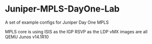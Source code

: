 # Juniper-MPLS-DayOne-Lab

A set of example configs for Juniper Day One MPLS

MPLS core is using ISIS as the IGP
RSVP as the LDP
vMX images are all QEMU Junos v14.1R10
